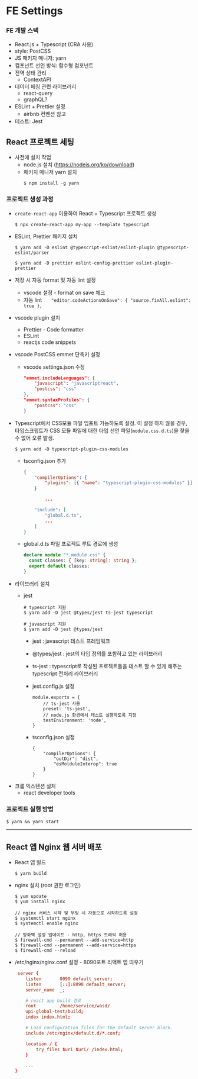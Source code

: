 # FE Settings

### FE 개발 스택

- React.js + Typescript (CRA 사용)
- style: PostCSS
- JS 패키지 매니저: yarn
- 컴포넌트 선언 방식: 함수형 컴포넌트
- 전역 상태 관리
  - ContextAPI
- 데이터 페칭 관련 라이브러리
  - react-query
  - graphQL?
- ESLint + Prettier 설정
  - airbnb 컨벤션 참고
- 테스트: Jest

## React 프로젝트 세팅

- 사전에 설치 작업
  - node.js 설치 (https://nodejs.org/ko/download)
  - 패키지 매니저 yarn 설치
    ```shell
    $ npm install -g yarn
    ```

### 프로젝트 생성 과정

- `create-react-app` 이용하여 React + Typescript 프로젝트 생성

  ```shell
  $ npx create-react-app my-app --template typescript
  ```

- ESLint, Prettier 패키지 설치

  ```shell
  $ yarn add -D eslint @typescript-eslint/eslint-plugin @typescript-eslint/parser

  $ yarn add -D prettier eslint-config-prettier eslint-plugin-prettier
  ```

- 저장 시 자동 format 및 자동 lint 설정
  - vscode 설정 - format on save 체크
  - 자동 lint
    `   "editor.codeActionsOnSave": {
    "source.fixAll.eslint": true
},`

* vscode plugin 설치
  - Prettier - Code formatter
  - ESLint
  - reactjs code snippets
* vscode PostCSS emmet 단축키 설정
  - vscode settings.json 수정
    ```json
    "emmet.includeLanguages": {
        "javascript": "javascriptreact",
        "postcss": "css"
    },
    "emmet.syntaxProfiles": {
        "postcss": "css"
    }
    ```
* Typescript에서 CSS모듈 파일 임포트 가능하도록 설정. 이 설정 하지 않을 경우, 타입스크립트가 CSS 모듈 파일에 대한 타입 선언 파일(`module.css.d.ts`)을 찾을 수 없어 오류 발생.

  ```
  $ yarn add -D typescript-plugin-css-modules
  ```

  - tsconfig.json 추가

    ```json
    {
        "compilerOptions": {
            "plugins": [{ "name": "typescript-plugin-css-modules" }]
        }

            ...

        "include": [
            "global.d.ts",
            ...
        ]
    }
    ```

  - global.d.ts 파일 프로젝트 루트 경로에 생성
    ```typescript
    declare module "*.module.css" {
      const classes: { [key: string]: string };
      export default classes;
    }
    ```

* 라이브러리 설치

  - jest

    ```shell
    # typescript 지원
    $ yarn add -D jest @types/jest ts-jest typescript

    # javascript 지원
    $ yarn add -D jest @types/jest
    ```

    - jest : javascript 테스트 프레임워크
    - @types/jest : jest의 타입 정의를 포함하고 있는 라이브러리
    - ts-jest : typescript로 작성된 프로젝트들을 테스트 할 수 있게 해주는 typescript 전처리 라이브러리
    - jest.config.js 설정
      ```
      module.exports = {
          // ts-jest 사용
          preset: 'ts-jest',
          // node.js 환경에서 테스트 실행하도록 지정
          testEnvironment: 'node',
      }
      ```
    - tsconfig.json 설정

      ```
      {
          "compilerOptions": {
              "outDir": "dist",
              "esMolduleInterop": true
          }
      }
      ```

- 크롬 익스텐션 설치
  - react developer tools

### 프로젝트 실행 방법

```shell
$ yarn && yarn start
```

---

## React 앱 Nginx 웹 서버 배포

- React 앱 빌드
  ```shell
  $ yarn build
  ```
- nginx 설치 (root 권한 로그인)

  ```shell
  $ yum update
  $ yum install nginx

  // nginx 서비스 시작 및 부팅 시 자동으로 시작하도록 설정
  $ systemctl start nginx
  $ systemctl enable nginx

  // 방화벽 설정 업데이트 - http, https 트래픽 허용
  $ firewall-cmd --permanent --add-service=http
  $ firewall-cmd --permanent --add-service=https
  $ firewall-cmd --reload
  ```

- /etc/nginx/nginx.conf 설정 - 8090포트 리액트 앱 띄우기

  ```conf
   server {
      listen       8090 default_server;
      listen       [::]:8090 default_server;
      server_name  _;

      # react app build 경로
      root         /home/service/wasd/
      upi-global-test/build;
      index index.html;

      # Load configuration files for the default server block.
      include /etc/nginx/default.d/*.conf;

      location / {
          try_files $uri $uri/ /index.html;
      }

      ...
  }
  ```
